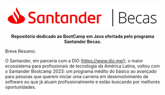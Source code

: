 <p align="center">
  <img src="./Capa.png" alt="Texto Alternativo">
</p>

<p align="center">
  <strong>Repositório dedicado ao BootCamp em Java ofertada pelo programa Santander Becas.</strong>
</p>

Breve Resumo:

O Santander, em parceria com a DIO (https://www.dio.me/), o maior ecossistema para profissionais de tecnologia da América Latina, voltou com o Santander Bootcamp 2023: um programa inédito do básico ao avançado para pessoas que querem iniciar uma carreira em desenvolvimento de software ou que já atuam profissionalmente e estão buscando por melhores oportunidades.
